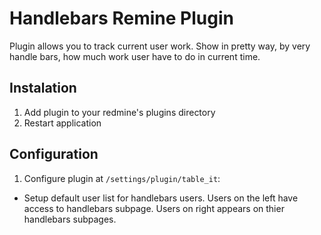 # Handlebars Remine Plugin

Plugin allows you to track current user work. Show in pretty way, by very handle bars, how much work user have to do in current time.

## Instalation
1. Add plugin to your redmine's plugins directory
2. Restart application

## Configuration

1. Configure plugin at `/settings/plugin/table_it`:
  * Setup default user list for handlebars users. Users on the left have access to handlebars subpage. Users on right appears on thier handlebars subpages.

